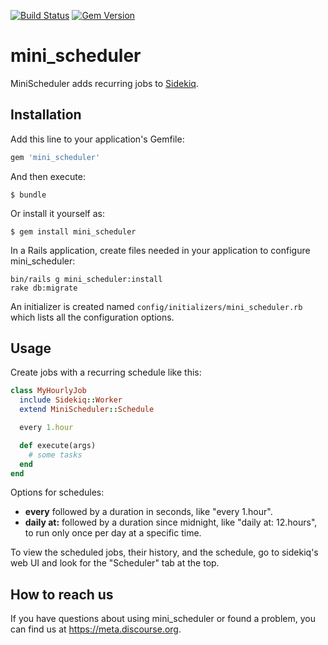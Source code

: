 [![Build Status](https://travis-ci.org/discourse/mini_scheduler.svg?branch=master)](https://travis-ci.org/discourse/mini_scheduler)
[![Gem Version](https://badge.fury.io/rb/mini_scheduler.svg)](https://rubygems.org/gems/mini_scheduler)

# mini_scheduler

MiniScheduler adds recurring jobs to [Sidekiq](https://sidekiq.org/).



## Installation

Add this line to your application's Gemfile:

```ruby
gem 'mini_scheduler'
```

And then execute:

    $ bundle

Or install it yourself as:

    $ gem install mini_scheduler

In a Rails application, create files needed in your application to configure mini_scheduler:

    bin/rails g mini_scheduler:install
    rake db:migrate

An initializer is created named `config/initializers/mini_scheduler.rb` which lists all the configuration options.

## Usage

Create jobs with a recurring schedule like this:

```ruby
class MyHourlyJob
  include Sidekiq::Worker
  extend MiniScheduler::Schedule

  every 1.hour

  def execute(args)
    # some tasks
  end
end
```

Options for schedules:

* **every** followed by a duration in seconds, like "every 1.hour".
* **daily at:** followed by a duration since midnight, like "daily at: 12.hours", to run only once per day at a specific time.

To view the scheduled jobs, their history, and the schedule, go to sidekiq's web UI and look for the "Scheduler" tab at the top.

## How to reach us

If you have questions about using mini_scheduler or found a problem, you can find us at https://meta.discourse.org.
